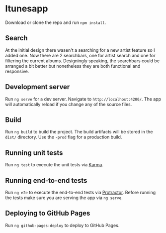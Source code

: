 # Itunesapp

Download or clone the repo and run `npm install`.

## Search

At the initial design there wasen't a searching for a new artist feature so I added one.
Now there are 2 searchbars, one for artist search and one for filtering the current albums.
Designingly speaking, the searchbars could be arranged a bit better but nonetheless they are both functional and responsive.

## Development server
Run `ng serve` for a dev server. Navigate to `http://localhost:4200/`. The app will automatically reload if you change any of the source files.

## Build

Run `ng build` to build the project. The build artifacts will be stored in the `dist/` directory. Use the `-prod` flag for a production build.

## Running unit tests

Run `ng test` to execute the unit tests via [Karma](https://karma-runner.github.io).

## Running end-to-end tests

Run `ng e2e` to execute the end-to-end tests via [Protractor](http://www.protractortest.org/).
Before running the tests make sure you are serving the app via `ng serve`.

## Deploying to GitHub Pages

Run `ng github-pages:deploy` to deploy to GitHub Pages.

